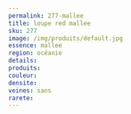 ```yaml
---
permalink: 277-mallee
title: loupe red mallee 
sku: 277
image: /img/produits/default.jpg
essence: mallee
region: océanie
details: 
produits:
couleur: 
densite: 
veines: sans
rarete: 
---
```

